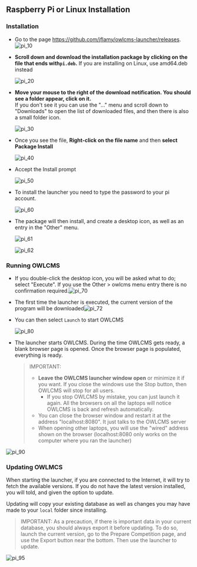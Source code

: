 ## Raspberry Pi or Linux Installation

### Installation

- Go to the page https://github.com/jflamy/owlcms-launcher/releases.
  ![pi_10](nimg/1110pi/pi_10.png)

- **Scroll down and download the installation package by clicking on the file that ends with`pi.deb`.** 
  If you are installing on Linux, use amd64.deb instead

  ![pi_20](nimg/1110pi/pi_20.png)

- **Move your mouse to the right of the download notification.  You should see a folder appear, click on it.**  
  If you don't see it you can use the "..." menu and scroll down to "Downloads" to open the list of downloaded files,  and then there is also a small folder icon.

  ![pi_30](nimg/1110pi/pi_30.png)

- Once you see the file, **Right-click on the file name** and then **select Package Install**

  ![pi_40](nimg/1110pi/pi_40.png)

- Accept the Install prompt

  ![pi_50](nimg/1110pi/pi_50.png)

- To install the launcher you need to type the password to your pi account.

  ![pi_60](nimg/1110pi/pi_60.png)

- The package will then install, and create a desktop icon, as well as an entry in the "Other" menu.

  ![pi_61](nimg/1110pi/pi_61.png)

  ![pi_62](nimg/1110pi/pi_62.png)

### Running OWLCMS

- If you double-click the desktop icon, you will be asked what to do; select "Execute".
  If you use the Other > owlcms menu entry there is no confirmation required.![pi_70](nimg/1110pi/pi_70.png)

- The first time the launcher is executed, the current version of the program will be downloaded![pi_72](nimg/1110pi/pi_72.png)

- You can then select `Launch` to start OWLCMS

  ![pi_80](nimg/1110pi/pi_80.png)

- The launcher starts OWLCMS.  During the time OWLCMS gets ready, a blank browser page is opened. Once the browser page is populated, everything is ready.

  > IMPORTANT: 
  >
  > - **Leave the OWLCMS launcher window open** or minimize it if you want.  If you close the windows use the Stop button, then OWLCMS will stop for all users.
  >   - If you stop OWLCMS by mistake, you can just launch it again.  All the browsers on all the laptops will notice OWLCMS is back and refresh automatically.
  > - You can close the browser window and restart it at the address "localhost:8080". It just talks to the OWLCMS server
  > - When opening other laptops, you will use the "wired" address shown on the browser (localhost:8080 only works on the computer where you ran the launcher)

![pi_90](nimg/1110pi/pi_90.png)

### Updating OWLMCS

When starting the launcher, if you are connected to the Internet, it will try to fetch the available versions.  If you do not have the latest version installed, you will told, and given the option to update.

Updating will copy your existing database as well as changes you may have made to your `local` folder since installing.

> IMPORTANT: As a precaution, if there is important data in your current database, you should always export it before updating. To do so, launch the current version, go to the Prepare Competition page, and use the Export button near the bottom.  Then use the launcher to update.

![pi_95](nimg/1110pi/pi_95.png)